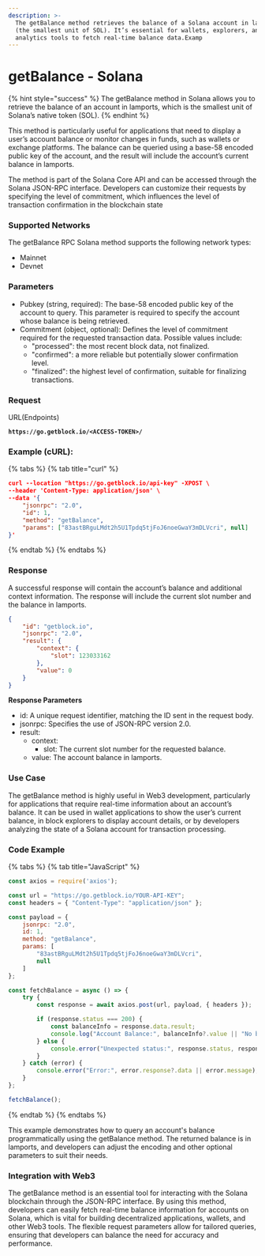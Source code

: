 ```yaml
---
description: >-
  The getBalance method retrieves the balance of a Solana account in lamports
  (the smallest unit of SOL). It’s essential for wallets, explorers, and
  analytics tools to fetch real-time balance data.Examp
---
```


# getBalance - Solana

{% hint style="success" %}
The getBalance method in Solana allows you to retrieve the balance of an account in lamports, which is the smallest unit of Solana’s native token (SOL).
{% endhint %}

This method is particularly useful for applications that need to display a user’s account balance or monitor changes in funds, such as wallets or exchange platforms. The balance can be queried using a base-58 encoded public key of the account, and the result will include the account’s current balance in lamports.

The method is part of the Solana Core API and can be accessed through the Solana JSON-RPC interface. Developers can customize their requests by specifying the level of commitment, which influences the level of transaction confirmation in the blockchain state

### **Supported Networks**

The getBalance RPC Solana method supports the following network types:

* Mainnet
* Devnet

### Parameters

* Pubkey (string, required): The base-58 encoded public key of the account to query. This parameter is required to specify the account whose balance is being retrieved.
* Commitment (object, optional): Defines the level of commitment required for the requested transaction data. Possible values include:
  * "processed": the most recent block data, not finalized.
  * "confirmed": a more reliable but potentially slower confirmation level.
  * "finalized": the highest level of confirmation, suitable for finalizing transactions.

### Request

URL(Endpoints)

<pre class="language-json" data-full-width="false"><code class="lang-json"><strong>https://go.getblock.io/&#x3C;ACCESS-TOKEN>/
</strong></code></pre>

### Example (cURL):

{% tabs %}
{% tab title="curl" %}
```json
curl --location "https://go.getblock.io/api-key" -XPOST \
--header 'Content-Type: application/json' \
--data '{
    "jsonrpc": "2.0",
    "id": 1,
    "method": "getBalance",
    "params": ["83astBRguLMdt2h5U1Tpdq5tjFoJ6noeGwaY3mDLVcri", null]
}'
```
{% endtab %}
{% endtabs %}

### Response

A successful response will contain the account’s balance and additional context information. The response will include the current slot number and the balance in lamports.

```json
{
    "id": "getblock.io",
    "jsonrpc": "2.0",
    "result": {
        "context": {
            "slot": 123033162
        },
        "value": 0
    }
}
```

**Response Parameters**

* id: A unique request identifier, matching the ID sent in the request body.
* jsonrpc: Specifies the use of JSON-RPC version 2.0.
* result:
  * context:
    * slot: The current slot number for the requested balance.
  * value: The account balance in lamports.

### Use Case

The getBalance method is highly useful in Web3 development, particularly for applications that require real-time information about an account’s balance. It can be used in wallet applications to show the user’s current balance, in block explorers to display account details, or by developers analyzing the state of a Solana account for transaction processing.

### Code Example

{% tabs %}
{% tab title="JavaScript" %}
```javascript
const axios = require('axios');

const url = "https://go.getblock.io/YOUR-API-KEY";
const headers = { "Content-Type": "application/json" };

const payload = {
    jsonrpc: "2.0",
    id: 1, 
    method: "getBalance",
    params: [
        "83astBRguLMdt2h5U1Tpdq5tjFoJ6noeGwaY3mDLVcri",
        null
    ]
};

const fetchBalance = async () => {
    try {
        const response = await axios.post(url, payload, { headers });

        if (response.status === 200) {
            const balanceInfo = response.data.result;
            console.log("Account Balance:", balanceInfo?.value || "No balance data available");
        } else {
            console.error("Unexpected status:", response.status, response.statusText);
        }
    } catch (error) {
        console.error("Error:", error.response?.data || error.message);
    }
};

fetchBalance();
```
{% endtab %}
{% endtabs %}

This example demonstrates how to query an account's balance programmatically using the getBalance method. The returned balance is in lamports, and developers can adjust the encoding and other optional parameters to suit their needs.

### Integration with Web3

The getBalance method is an essential tool for interacting with the Solana blockchain through the JSON-RPC interface. By using this method, developers can easily fetch real-time balance information for accounts on Solana, which is vital for building decentralized applications, wallets, and other Web3 tools. The flexible request parameters allow for tailored queries, ensuring that developers can balance the need for accuracy and performance.
